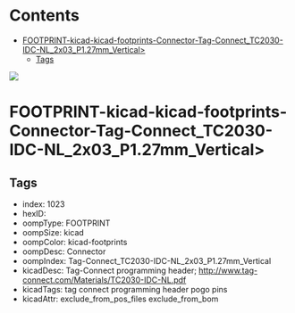 



Contents
========

* [FOOTPRINT-kicad-kicad-footprints-Connector-Tag-Connect_TC2030-IDC-NL_2x03_P1.27mm_Vertical>](#footprint-kicad-kicad-footprints-connector-tag-connect_tc2030-idc-nl_2x03_p127mm_vertical)
	* [Tags](#tags)
  
![][im]
# FOOTPRINT-kicad-kicad-footprints-Connector-Tag-Connect_TC2030-IDC-NL_2x03_P1.27mm_Vertical>

## Tags

- index: 1023
- hexID: 
- oompType: FOOTPRINT
- oompSize: kicad
- oompColor: kicad-footprints
- oompDesc: Connector
- oompIndex: Tag-Connect_TC2030-IDC-NL_2x03_P1.27mm_Vertical
- kicadDesc: Tag-Connect programming header; http://www.tag-connect.com/Materials/TC2030-IDC-NL.pdf
- kicadTags: tag connect programming header pogo pins
- kicadAttr: exclude_from_pos_files exclude_from_bom



[im]: image.png
